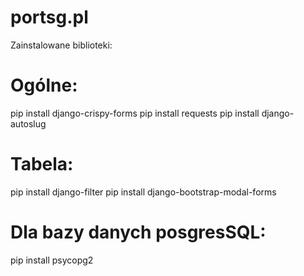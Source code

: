 # portsg.pl
Zainstalowane biblioteki:

# Ogólne:

pip install django-crispy-forms
pip install requests
pip install django-autoslug

# Tabela:
pip install django-filter
pip install django-bootstrap-modal-forms

# Dla bazy danych posgresSQL:
pip install psycopg2
